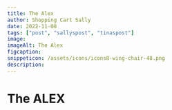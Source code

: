 ```yaml
---
title: The Alex
author: Shopping Cart Sally
date: 2022-11-08
tags: ["post", "sallyspost", "tinaspost"]
image: 
imageAlt: The Alex
figcaption:  
snippeticon: /assets/icons/icons8-wing-chair-48.png
description: 
---
```


# The ALEX